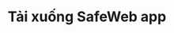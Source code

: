 ---
url: download
picture: /static/img/remote-working-scaled.jpeg
title: Tải xuống SafeWeb app
heading: Tải xuống SafeWeb app
message: Phần mềm giúp mọi người làm việc tập trung
windows:
    version: Phiên bản 1.0
    supports: Hỗ trợ Windows 11/10 / 8.1 / 8/7
    filename: SafeApp-v0.1.407.511.msi
browser:
    message1: Hỗ trợ các trình duyệt
    message2: Vivaldi, Brave, Cốc Cốc
firefox:
    version: Firefox
    url: https://addons.mozilla.org/en-US/firefox/addon/safeweb-app
chrome:
    version: Chrome
    url: https://chrome.google.com/webstore/detail/safewebapp/kndnmjfabojcaliebfdildmhcojnblpn
edge:
    version: Edge
    url: https://microsoftedge.microsoft.com/addons/detail/safewebapp/fffknmhfnlaknplgpnhffcidkenmmecj
instruction:
    message1: Hướng dẫn cài đặt
    message2: tại đây
    url: /blog/how-to-install-safeweb-app/
---